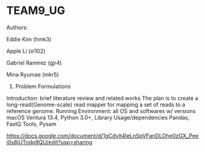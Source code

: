 # TEAM9_UG
Authors:

Eddie Kim (hmk3)

Apple Li (xl102) 

Gabriel Ramirez (gjr4)

Mina Ryumae (mkr5)

1. Problem Formulations

 Introduction: brief literature review and related works 
       The plan is to create a long-read(Genome-scale) read mapper for mapping a set of reads to a reference genome.
 Running Environment: all OS and softwares w/ versions 
       macOS Ventura 13.4, Python 3.0+, 
 Library Usage/dependencies 
       Pandas, FastQ Tools, Pysam
    
https://docs.google.com/document/d/1gCdylt4IeLnSpVFanDLOhe0zGX_Peei0s8iUTndp9QU/edit?usp=sharing
